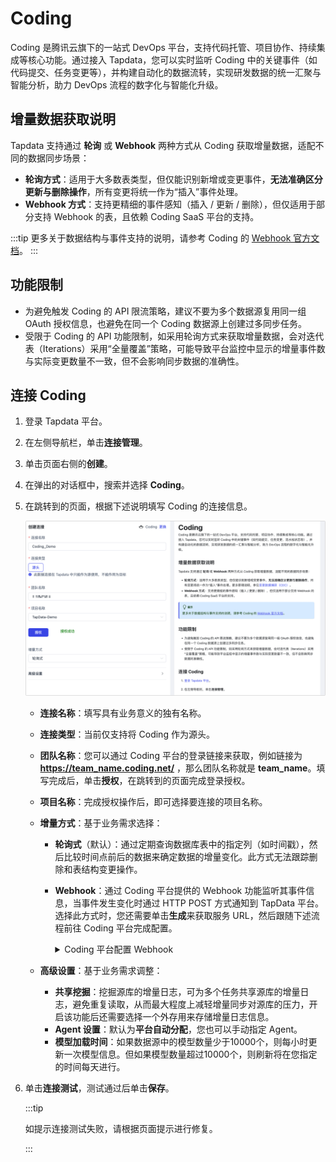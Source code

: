 # Coding
Coding 是腾讯云旗下的一站式 DevOps 平台，支持代码托管、项目协作、持续集成等核心功能。通过接入 Tapdata，您可以实时监听 Coding 中的关键事件（如代码提交、任务变更等），并构建自动化的数据流转，实现研发数据的统一汇聚与智能分析，助力 DevOps 流程的数字化与智能化升级。



## 增量数据获取说明

Tapdata 支持通过 **轮询** 或 **Webhook** 两种方式从 Coding 获取增量数据，适配不同的数据同步场景：

- **轮询方式**：适用于大多数表类型，但仅能识别新增或变更事件，**无法准确区分更新与删除操作**，所有变更将统一作为“插入”事件处理。
- **Webhook 方式**：支持更精细的事件感知（插入 / 更新 / 删除），但仅适用于部分支持 Webhook 的表，且依赖 Coding SaaS 平台的支持。

:::tip
更多关于数据结构与事件支持的说明，请参考 Coding 的 [Webhook 官方文档](https://coding.net/help/docs/project-settings/open/webhook.html)。
:::

## 功能限制

- 为避免触发 Coding 的 API 限流策略，建议不要为多个数据源复用同一组 OAuth 授权信息，也避免在同一个 Coding 数据源上创建过多同步任务。
- 受限于 Coding 的 API 功能限制，如采用轮询方式来获取增量数据，会对迭代表（Iterations）采用“全量覆盖”策略，可能导致平台监控中显示的增量事件数与实际变更数量不一致，但不会影响同步数据的准确性。

## 连接 Coding

1. 登录 Tapdata 平台。

2. 在左侧导航栏，单击**连接管理**。

3. 单击页面右侧的**创建**。

4. 在弹出的对话框中，搜索并选择 **Coding**。

5. 在跳转到的页面，根据下述说明填写 Coding 的连接信息。
   
   ![Coding 连接设置](../../images/coding_connection_settings.png)
   
   * **连接名称**：填写具有业务意义的独有名称。
   
   * **连接类型**：当前仅支持将 Coding 作为源头。
   
   * **团队名称**：您可以通过 Coding 平台的登录链接来获取，例如链接为 **https://team_name.coding.net/** ，那么团队名称就是 **team_name**。填写完成后，单击**授权**，在跳转到的页面完成登录授权。
   
   * **项目名称**：完成授权操作后，即可选择要连接的项目名称。
   
   * **增量方式**：基于业务需求选择：
   
     * **轮询式**（默认）：通过定期查询数据库表中的指定列（如时间戳），然后比较时间点前后的数据来确定数据的增量变化。此方式无法跟踪删除和表结构变更操作。
   
     * **Webhook**：通过 Coding 平台提供的 Webhook 功能监听其事件信息，当事件发生变化时通过 HTTP POST 方式通知到 TapData 平台。选择此方式时，您还需要单击**生成**来获取服务 URL，然后跟随下述流程前往 Coding 平台完成配置。
   
       <details>
       <summary>Coding 平台配置 Webhook</summary>
   
       1. 以管理员身份[登录 Coding 平台](https://e.coding.net/login)。
   
       2. 选择**项目设置** > **开发者选项**，然后在 **Service Hook** 页签，单击**新建 Service Hook**。
   
       3. 在弹出的对话框中，保持默认的 **HTTP** 方式并单击**下一步**。
   
          ![创建 Service Hook](../../images/create_service_hook.png)
   
       4. 选择要的监听的事件类型，单击**下一步**。
   
          ![选择事件类型](../../images/select_coding_event.png)
   
       5. 填写从 TapData 平台连接数据源页面生成的 Service URL，随后可以单击**发送测试 PING 事件**，确认无误后单击**完成**。
   
          ![设置 Service URL](../../images/set_service_URL.png)
   
       </details>
   
   * **高级设置**：基于业务需求调整：
     
     * **共享挖掘**：挖掘源库的增量日志，可为多个任务共享源库的增量日志，避免重复读取，从而最大程度上减轻增量同步对源库的压力，开启该功能后还需要选择一个外存用来存储增量日志信息。
     * **Agent 设置**：默认为**平台自动分配**，您也可以手动指定 Agent。
     * **模型加载时间**：如果数据源中的模型数量少于10000个，则每小时更新一次模型信息。但如果模型数量超过10000个，则刷新将在您指定的时间每天进行。
   
6. 单击**连接测试**，测试通过后单击**保存**。

   :::tip

   如提示连接测试失败，请根据页面提示进行修复。

   :::

